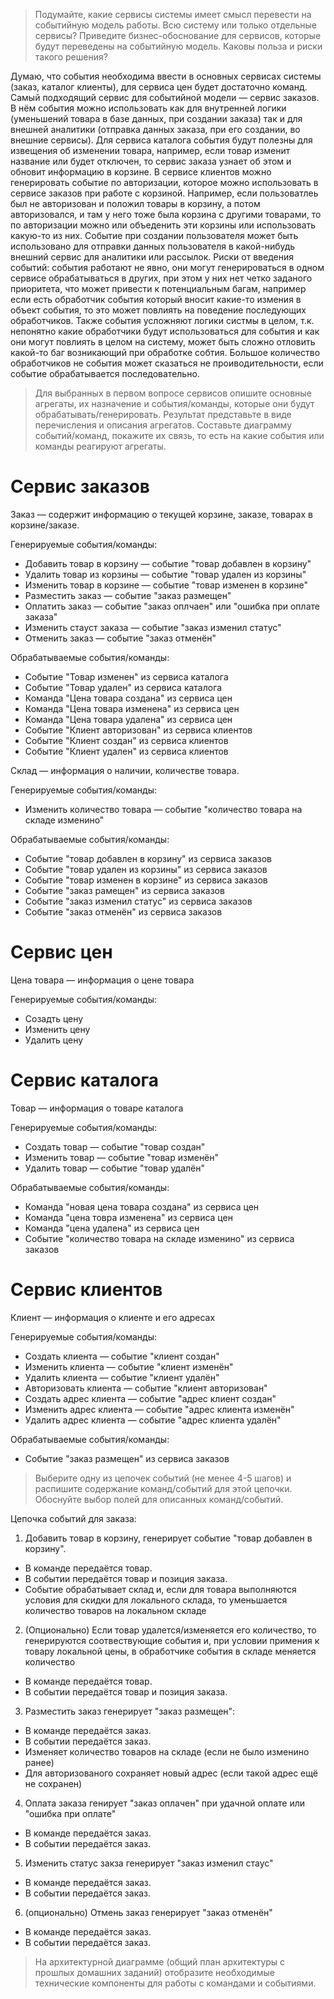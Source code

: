 >Подумайте, какие сервисы системы имеет смысл перевести на событийную модель работы. Всю систему или только отдельные сервисы? Приведите бизнес-обоснование для сервисов, которые будут переведены на событийную модель. Каковы польза и риски такого решения?

Думаю, что события необходима ввести в основных сервисах системы (заказ, каталог клиенты), для сервиса цен будет достаточно команд.
Самый подходящий сервис для событийной модели — сервис заказов. В нём события можно использовать как для внутренней логики (уменьшений товара в базе данных, при создании заказа) так и для внешней аналитики (отправка данных заказа, при его создании, во внешние сервисы).
Для сервиса каталога события будут полезны для извещения об изменении товара, например, если товар изменит название или будет отключен, то сервис заказа узнает об этом и обновит информацию в корзине.
В сервисе клиентов можно генерировать событие по авторизации, которое можно использовать в сервисе заказов при работе с корзиной. Например, если пользоватлеь был не авторизован и положил товары в корзину, а потом авторизовался, и там у него тоже была корзина с другими товарами, то по авторизации можно или объеденить эти корзины или использовать какую-то из них. Событие при создании пользователя может быть использовано для отправки данных пользователя в какой-нибудь внешний сервис для аналитики или рассылок.
Риски от введения событий: события работают не явно, они могут генерироваться в одном сервисе обрабатываться в других, при этом у них нет четко заданого приоритета, что может привести к потенциальным багам, например если есть обработчик события который вносит какие-то измения в объект события, то это может повлиять на поведение последующих обработчиков. Также события усложняют логики систмы в целом, т.к. непонятно какие обработчики будут использоваться для события и как они могут повлиять в целом на систему, может быть сложно отловить какой-то баг возникающий при обработке собтия. Большое количество обработчиков не события может сказаться не проиводительности, если событие обрабатывается последовательно.

>Для выбранных в первом вопросе сервисов опишите основные агрегаты, их назначение и события/команды, которые они будут обрабатывать/генерировать. Результат представьте в виде перечисления и описания агрегатов. Составьте диаграмму событий/команд, покажите их связь, то есть на какие события или команды реагируют агрегаты.

# Сервис заказов

Заказ — содержит информацию о текущей корзине, заказе, товарах в корзине/заказе.

Генерируемые события/команды:
* Добавить товар в корзину — событие "товар добавлен в корзину"
* Удалить товар из корзины — событие "товар удален из корзины"
* Изменить товар в корзине — событие "товар изменен в корзине"
* Разместить заказ — событие "заказ размещен"
* Оплатить заказ — событие "заказ оплчаен" или "ошибка при оплате заказа"
* Изменить стауст заказа — событие "заказ изменил статус"
* Отменить заказ — событие "заказ отменён"

Обрабатываемые события/команды:
* Событие "Товар изменен" из сервиса каталога
* Событие "Товар удален" из сервиса каталога
* Команда "Цена товара создана" из сервиса цен
* Команда "Цена товара изменена" из сервиса цен
* Команда "Цена товара удалена" из сервиса цен
* Событие "Клиент авторизован" из сервиса клиентов
* Событие "Клиент создан" из сервиса клиентов
* Событие "Клиент удален" из сервиса клиентов

Склад — информация о наличии, количестве товара.

Генерируемые события/команды:
* Изменить количество товара — событие "количество товара на складе изменино"

Обрабатываемые события/команды:
* Событие "товар добавлен в корзину" из сервиса заказов
* Событие "товар удален из корзины" из сервиса заказов
* Событие "товар изменен в корзине" из сервиса заказов
* Событие "заказ рамещен" из сервиса заказов
* Событие "заказ изменил статус" из сервиса заказов
* Событие "заказ отменён" из сервиса заказов

# Сервис цен

Цена товара — информация о цене товара

Генерируемые события/команды:
* Созадть цену
* Изменить цену
* Удалить цену

# Сервис каталога

Товар — информация о товаре каталога

Генерируемые события/команды:
* Создать товар — событие "товар создан"
* Изменить товар — событие "товар изменён"
* Удалить товар — событие "товар удалён"

Обрабатываемые события/команды:
* Команда "новая цена товара создана" из сервиса цен
* Команда "цена товра изменена" из сервиса цен
* Команда "цена удалена" из сервиса цен
* Событие "количество товара на складе изменино" из сервиса заказов

# Сервис клиентов

Клиент — информация о клиенте и его адресах

Генерируемые события/команды:
* Создать клиента — событие "клиент создан"
* Изменить клиента — событие "клиент изменён"
* Удалить клиента — событие "клиент удалён"
* Авторизовать клиента — событие "клиент авторизован"
* Создать адрес клиента — событие "адрес клиент создан"
* Изменить адрес клиента — событие "адрес клиента изменён"
* Удалить адрес клиента — событие "адрес клиента удалён"

Обрабатываемые события/команды:
* Событие "заказ размещен" из сервиса заказов

>Выберите одну из цепочек событий (не менее 4-5 шагов) и распишите содержание команд/событий для этой цепочки. Обоснуйте выбор полей для описанных команд/событий. 

Цепочка событий для заказа:

1. Добавить товар в корзину, генерирует событие "товар добавлен в корзину".

* В команде передаётся товар.
* В событии передаётся товар и позиция заказа.
* Событие обрабатывает склад и, если для товара выполняются условия для скидки для локального склада, то уменьшается количество товаров на локальном складе

2. (Опционально) Если товар удалется/изменяется его количество, то генерируются соотвествующие события и, при условии примения к товару локальной цены, в обработчике события в складе меняется количество

* В команде передаётся товар.
* В событии передаётся товар и позиция заказа.

3. Разместить заказ генерирует "заказ размещен":

* В команде передаётся заказ.
* В событии передаётся заказ.
* Изменяет количество товаров на складе (если не было изменино ранее)
* Для авторизованого сохраняет новый адрес (если такой адрес ещё не сохранен)

4. Оплата заказа генирует "заказ оплачен" при удачной оплате или "ошибка при оплате"

* В команде передаётся заказ.
* В событии передаётся заказ.

5. Изменить статус закза генерирует "заказ изменил стаус"

* В команде передаётся заказ.
* В событии передаётся заказ.

6. (опционально) Отмень заказ генерирует "заказ отменён"

* В команде передаётся заказ.
* В событии передаётся заказ.

>На архитектурной диаграмме (общий план архитектуры с прошлых домашних заданий) отобразите 
необходимые технические компоненты для работы с командами и событиями. 
